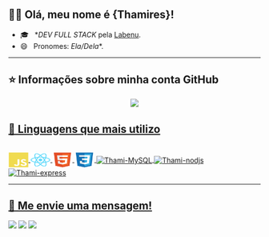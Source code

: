 ## :woman:🦄 Olá, meu nome é <strong>{Thamires}!</strong>

- 🎓 &nbsp; **DEV FULL STACK* pela <a href="https://www.labenu.com.br/">Labenu</a>.
- 😄 &nbsp; Pronomes: *Ela/Dela**.

----

## ⭐ Informações sobre minha conta GitHub

<div align="center">
  <a href="https://github.com/thamilippelt">
  <img height="180em" src="https://github-readme-stats.vercel.app/api?username=thamilippelt&show_icons=true&theme=dracula&include_all_commits=true&count_private=true"/>
</div>
  
## 🚀 Linguagens que mais utilizo
  
<div style="display: inline_block"><br>
  <img align="center" alt="Thami-Js" height="30" width="40" src="https://raw.githubusercontent.com/devicons/devicon/master/icons/javascript/javascript-plain.svg">
  <img align="center" alt="Thami-React" height="30" width="40" src="https://raw.githubusercontent.com/devicons/devicon/master/icons/react/react-original.svg">
  <img align="center" alt="Thami-HTML" height="30" width="40" src="https://raw.githubusercontent.com/devicons/devicon/master/icons/html5/html5-original.svg">
  <img align="center" alt="Thami-CSS" height="30" width="40" src="https://raw.githubusercontent.com/devicons/devicon/master/icons/css3/css3-original.svg">
  <img align="center" alt="Thami-MySQL" src="https://cdn.jsdelivr.net/gh/devicons/devicon/icons/mysql/mysql-original-wordmark.svg" />
  <img align="center" alt="Thami-nodjs" src="https://cdn.jsdelivr.net/gh/devicons/devicon/icons/nodejs/nodejs-original-wordmark.svg" />
  <img align="center" alt="Thami-express" src="https://cdn.jsdelivr.net/gh/devicons/devicon/icons/express/express-original.svg" />
</div>

----
  
##  💌 Me envie uma mensagem!  
<div> 
  <a href = "mailto:thamivieira@gmail.com"><img src="https://img.shields.io/badge/-Gmail-%23333?style=for-the-badge&logo=gmail&logoColor=white" target="_blank"></a>
  <a href="https://www.linkedin.com/in/thamires-lippelt" target="_blank"><img src="https://img.shields.io/badge/-LinkedIn-%230077B5?style=for-the-badge&logo=linkedin&logoColor=white" target="_blank"></a> 
  <a href="https://instagram.com/thamilippelt" target="_blank"><img src="https://img.shields.io/badge/-Instagram-%23E4405F?style=for-the-badge&logo=instagram&logoColor=white" target="_blank"></a> 
 
 
</div>
